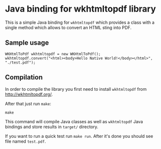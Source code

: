 # Java binding for wkhtmltopdf library

This is a simple Java binding for `wkhtmltopdf` which provides a class with a single method which allows to convert an HTML sting into PDF.

## Sample usage
```
WKHtmlToPdf wkhtmltopdf = new WKHtmlToPdf();
wkhtmltopdf.convert("<html><body>Hello Native World!</body></html>", "./test.pdf");
```

## Compilation
In order to compile the library you first need to install `wkhtmltopdf` from http://wkhtmltopdf.org/.

After that just run `make`:
```
make
```

This command will compile Java classes as well as `wkhtmltopdf` Java bindings 
and store results in `target/` directory.

If you want to run a quick test run `make run`. After it's done you should see file named `test.pdf`.
